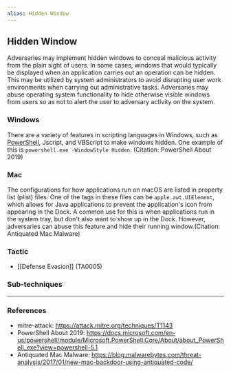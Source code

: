 ```yaml
---
alias: Hidden Window
---
```


## Hidden Window

Adversaries may implement hidden windows to conceal malicious activity from the plain sight of users. In some cases, windows that would typically be displayed when an application carries out an operation can be hidden. This may be utilized by system administrators to avoid disrupting user work environments when carrying out administrative tasks. Adversaries may abuse operating system functionality to hide otherwise visible windows from users so as not to alert the user to adversary activity on the system.

### Windows
There are a variety of features in scripting languages in Windows, such as [PowerShell](https://attack.mitre.org/techniques/T1086), Jscript, and VBScript to make windows hidden. One example of this is <code>powershell.exe -WindowStyle Hidden</code>.  (Citation: PowerShell About 2019)

### Mac
The configurations for how applications run on macOS are listed in property list (plist) files. One of the tags in these files can be <code>apple.awt.UIElement</code>, which allows for Java applications to prevent the application's icon from appearing in the Dock. A common use for this is when applications run in the system tray, but don't also want to show up in the Dock. However, adversaries can abuse this feature and hide their running window.(Citation: Antiquated Mac Malware)



### Tactic

- [[Defense Evasion]] (TA0005)

### Sub-techniques


---
### References

- mitre-attack: https://attack.mitre.org/techniques/T1143
- PowerShell About 2019: https://docs.microsoft.com/en-us/powershell/module/Microsoft.PowerShell.Core/About/about_PowerShell_exe?view=powershell-5.1
- Antiquated Mac Malware: https://blog.malwarebytes.com/threat-analysis/2017/01/new-mac-backdoor-using-antiquated-code/
